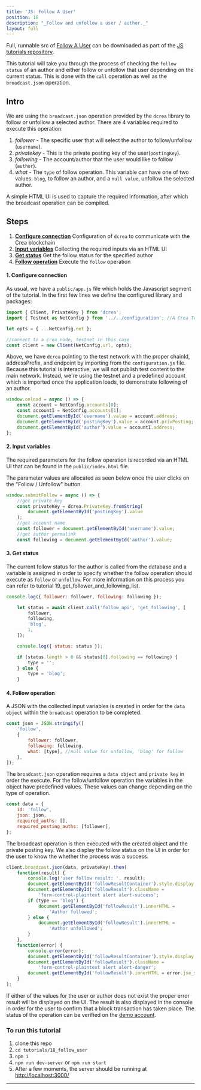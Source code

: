 ```yaml
---
title: 'JS: Follow A User'
position: 18
description: "_Follow and unfollow a user / author._"
layout: full
---              
```

<span class="fa-pull-left top-of-tutorial-repo-link"><span class="first-word">Full</span>, runnable src of [Follow A User](https://github.com/creativechain/crea-api-doc-tutorials-js/tree/master/tutorials/18_follow_a_user) can be downloaded as part of the [JS tutorials repository](https://github.com/creativechain/crea-api-doc-tutorials-js).</span>
<br>



This tutorial will take you through the process of checking the `follow status` of an author and either follow or unfollow that user depending on the current status. This is done with the `call` operation as well as the `broadcast.json` operation.

## Intro

We are using the `broadcast.json` operation provided by the `dcrea` library to follow or unfollow a selected author. There are 4 variables required to execute this operation:

1.  _follower_ - The specific user that will select the author to follow/unfollow (`username`).
1.  _privatekey_ - This is the private posting key of the user(`postingKey`).
1.  _following_ - The account/author that the user would like to follow (`author`).
1.  _what_ - The `type` of follow operation. This variable can have one of two values: `blog`, to follow an author, and a `null value`, unfollow the selected author.

A simple HTML UI is used to capture the required information, after which the broadcast operation can be compiled.

## Steps

1.  [**Configure connection**](#connection) Configuration of `dcrea` to communicate with the Crea blockchain
1.  [**Input variables**](#input) Collecting the required inputs via an HTML UI
1.  [**Get status**](#status) Get the follow status for the specified author
1.  [**Follow operation**](#follow) Execute the `follow` operation

#### 1. Configure connection<a name="connection"></a>

As usual, we have a `public/app.js` file which holds the Javascript segment of the tutorial. In the first few lines we define the configured library and packages:

```javascript
import { Client, PrivateKey } from 'dcrea';
import { Testnet as NetConfig } from '../../configuration'; //A Crea Testnet. Replace 'Testnet' with 'Mainnet' to connect to the main Crea blockchain.

let opts = { ...NetConfig.net };

//connect to a crea node, testnet in this case
const client = new Client(NetConfig.url, opts);
```

Above, we have `dcrea` pointing to the test network with the proper chainId, addressPrefix, and endpoint by importing from the `configuration.js` file. Because this tutorial is interactive, we will not publish test content to the main network. Instead, we're using the testnet and a predefined account which is imported once the application loads, to demonstrate following of an author.

```javascript
window.onload = async () => {
    const account = NetConfig.accounts[0];
    const accountI = NetConfig.accounts[1];
    document.getElementById('username').value = account.address;
    document.getElementById('postingKey').value = account.privPosting;
    document.getElementById('author').value = accountI.address;
};
```

#### 2. Input variables<a name="input"></a>

The required parameters for the follow operation is recorded via an HTML UI that can be found in the `public/index.html` file.

The parameter values are allocated as seen below once the user clicks on the "Follow / Unfollow" button.

```javascript
window.submitFollow = async () => {
    //get private key
    const privateKey = dcrea.PrivateKey.fromString(
        document.getElementById('postingKey').value
    );
    //get account name
    const follower = document.getElementById('username').value;
    //get author permalink
    const following = document.getElementById('author').value;
```

#### 3. Get status<a name="status"></a>

The current follow status for the author is called from the database and a variable is assigned in order to specify whether the follow operation should execute as `follow` or `unfollow`. For more information on this process you can refer to tutorial 19_get_follower_and_following_list.

```javascript
console.log({ follower: follower, following: following });

    let status = await client.call('follow_api', 'get_following', [
        follower,
        following,
        'blog',
        1,
    ]);

    console.log({ status: status });

    if (status.length > 0 && status[0].following == following) {
        type = '';
    } else {
        type = 'blog';
    }
```

#### 4. Follow operation<a name="follow"></a>

A JSON with the collected input variables is created in order for the `data object` within the `broadcast` operation to be completed.

```javascript
const json = JSON.stringify([
    'follow',
    {
        follower: follower,
        following: following,
        what: [type], //null value for unfollow, 'blog' for follow
    },
]);
```

The `broadcast.json` operation requires a `data object` and `private key` in order the execute. For the follow/unfollow operation the variables in the object have predefined values. These values can change depending on the type of operation.

```javascript
const data = {
    id: 'follow',
    json: json,
    required_auths: [],
    required_posting_auths: [follower],
};
```

The broadcast operation is then executed with the created object and the private posting key. We also display the follow status on the UI in order for the user to know the whether the process was a success.

```javascript
client.broadcast.json(data, privateKey).then(
    function(result) {
        console.log('user follow result: ', result);
        document.getElementById('followResultContainer').style.display = 'flex';
        document.getElementById('followResult').className =
            'form-control-plaintext alert alert-success';
        if (type == 'blog') {
            document.getElementById('followResult').innerHTML =
                'Author followed';
        } else {
            document.getElementById('followResult').innerHTML =
                'Author unfollowed';
        }
    },
    function(error) {
        console.error(error);
        document.getElementById('followResultContainer').style.display = 'flex';
        document.getElementById('followResult').className =
            'form-control-plaintext alert alert-danger';
        document.getElementById('followResult').innerHTML = error.jse_shortmsg;
    }
);
```

If either of the values for the user or author does not exist the proper error result will be displayed on the UI. The result is also displayed in the console in order for the user to confirm that a block transaction has taken place. The status of the operation can be verified on the [demo account](http://condenser.crea.vc/@cdemo/followed).

### To run this tutorial

1.  clone this repo
1.  `cd tutorials/18_follow_user`
1.  `npm i`
1.  `npm run dev-server` or `npm run start`
1.  After a few moments, the server should be running at [http://localhost:3000/](http://localhost:3000/)


---
